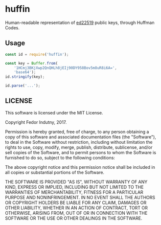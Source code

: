 # huffin

Human-readable representation of [ed22519][0] public keys, through Huffman
Codes.

## Usage

```js
const id = require('huffin');

const key = Buffer.from(
    '1HCmj3BKjXwp2QnQHLh8jEIj90DY958Bov5m8uR8i6A=',
    'base64');
id.stringify(key);

id.parse('...');
```

## LICENSE

This software is licensed under the MIT License.

Copyright Fedor Indutny, 2017.

Permission is hereby granted, free of charge, to any person obtaining a
copy of this software and associated documentation files (the
"Software"), to deal in the Software without restriction, including
without limitation the rights to use, copy, modify, merge, publish,
distribute, sublicense, and/or sell copies of the Software, and to permit
persons to whom the Software is furnished to do so, subject to the
following conditions:

The above copyright notice and this permission notice shall be included
in all copies or substantial portions of the Software.

THE SOFTWARE IS PROVIDED "AS IS", WITHOUT WARRANTY OF ANY KIND, EXPRESS
OR IMPLIED, INCLUDING BUT NOT LIMITED TO THE WARRANTIES OF
MERCHANTABILITY, FITNESS FOR A PARTICULAR PURPOSE AND NONINFRINGEMENT. IN
NO EVENT SHALL THE AUTHORS OR COPYRIGHT HOLDERS BE LIABLE FOR ANY CLAIM,
DAMAGES OR OTHER LIABILITY, WHETHER IN AN ACTION OF CONTRACT, TORT OR
OTHERWISE, ARISING FROM, OUT OF OR IN CONNECTION WITH THE SOFTWARE OR THE
USE OR OTHER DEALINGS IN THE SOFTWARE.

[0]: https://en.wikipedia.org/wiki/EdDSA#Ed25519
